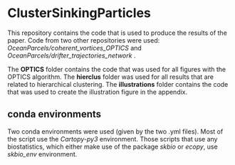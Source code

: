 # ClusterSinkingParticles
This repository contains the code that is used to produce the results of the paper.
Code from two other repositories were used: _OceanParcels/coherent_vortices_OPTICS_ and _OceanParcels/drifter_trajectories_network_ .

The **OPTICS** folder contains the code that was used for all figures with the OPTICS algorithm. The **hierclus** folder was used for all results that are related to hierarchical clustering. The **illustrations** folder contains the code that was used to create the illustration figure in the appendix.

## conda environments
Two conda environments were used (given by the two .yml files). Most of the script use the _Cartopy-py3_ environment. Those scripts that use any biostatistics, which either make use of the package _skbio_ or _ecopy_, use _skbio_env_ environment.

